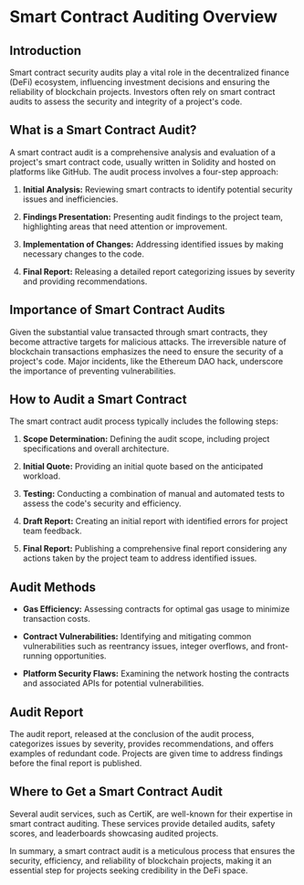 # Smart Contract Auditing Overview

## Introduction

Smart contract security audits play a vital role in the decentralized finance (DeFi) ecosystem, influencing investment decisions and ensuring the reliability of blockchain projects. Investors often rely on smart contract audits to assess the security and integrity of a project's code.

## What is a Smart Contract Audit?

A smart contract audit is a comprehensive analysis and evaluation of a project's smart contract code, usually written in Solidity and hosted on platforms like GitHub. The audit process involves a four-step approach:

1. **Initial Analysis:** Reviewing smart contracts to identify potential security issues and inefficiencies.
  
2. **Findings Presentation:** Presenting audit findings to the project team, highlighting areas that need attention or improvement.
  
3. **Implementation of Changes:** Addressing identified issues by making necessary changes to the code.
  
4. **Final Report:** Releasing a detailed report categorizing issues by severity and providing recommendations.

## Importance of Smart Contract Audits

Given the substantial value transacted through smart contracts, they become attractive targets for malicious attacks. The irreversible nature of blockchain transactions emphasizes the need to ensure the security of a project's code. Major incidents, like the Ethereum DAO hack, underscore the importance of preventing vulnerabilities.

## How to Audit a Smart Contract

The smart contract audit process typically includes the following steps:

1. **Scope Determination:** Defining the audit scope, including project specifications and overall architecture.
  
2. **Initial Quote:** Providing an initial quote based on the anticipated workload.
  
3. **Testing:** Conducting a combination of manual and automated tests to assess the code's security and efficiency.
  
4. **Draft Report:** Creating an initial report with identified errors for project team feedback.
  
5. **Final Report:** Publishing a comprehensive final report considering any actions taken by the project team to address identified issues.

## Audit Methods

- **Gas Efficiency:** Assessing contracts for optimal gas usage to minimize transaction costs.
  
- **Contract Vulnerabilities:** Identifying and mitigating common vulnerabilities such as reentrancy issues, integer overflows, and front-running opportunities.
  
- **Platform Security Flaws:** Examining the network hosting the contracts and associated APIs for potential vulnerabilities.

## Audit Report

The audit report, released at the conclusion of the audit process, categorizes issues by severity, provides recommendations, and offers examples of redundant code. Projects are given time to address findings before the final report is published.

## Where to Get a Smart Contract Audit

Several audit services, such as CertiK, are well-known for their expertise in smart contract auditing. These services provide detailed audits, safety scores, and leaderboards showcasing audited projects.

In summary, a smart contract audit is a meticulous process that ensures the security, efficiency, and reliability of blockchain projects, making it an essential step for projects seeking credibility in the DeFi space.
